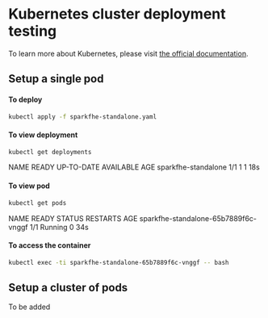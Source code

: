 # Kubernetes cluster deployment testing
To learn more about Kubernetes, please visit [the official documentation](https://kubernetes.io/docs/tutorials/).

## Setup a single pod

#### To deploy
```bash 
kubectl apply -f sparkfhe-standalone.yaml
```

#### To view deployment
```bash
kubectl get deployments
```
NAME                  READY   UP-TO-DATE   AVAILABLE   AGE
sparkfhe-standalone   1/1     1            1           18s


#### To view pod
```bash
kubectl get pods
```
NAME                                   READY   STATUS    RESTARTS   AGE
sparkfhe-standalone-65b7889f6c-vnggf   1/1     Running   0          34s

#### To access the container
```bash 
kubectl exec -ti sparkfhe-standalone-65b7889f6c-vnggf -- bash
```


## Setup a cluster of pods
To be added